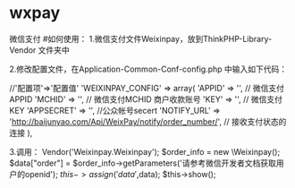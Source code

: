 # wxpay
微信支付
#如何使用：
1.微信支付文件Weixinpay，放到ThinkPHP-Library-Vendor 文件夹中

2.修改配置文件，在Application-Common-Conf-config.php 中输入如下代码：

//'配置项'=>'配置值'
	'WEIXINPAY_CONFIG'       => array(
        'APPID'              => '', // 微信支付APPID
        'MCHID'              => '', // 微信支付MCHID 商户收款账号
        'KEY'                => '', // 微信支付KEY
        'APPSECRET'          => '',  //公众帐号secert
        'NOTIFY_URL'         => 'http://baijunyao.com/Api/WeixPay/notify/order_number/', // 接收支付状态的连接
    ),

3.调用：
        Vendor('Weixinpay.Weixinpay');
        $order_info = new \Weixinpay();
        $data["order"] = $order_info->getParameters('请参考微信开发者文档获取用户的openid');
		    $this->assign('data',$data);
        $this->show();
